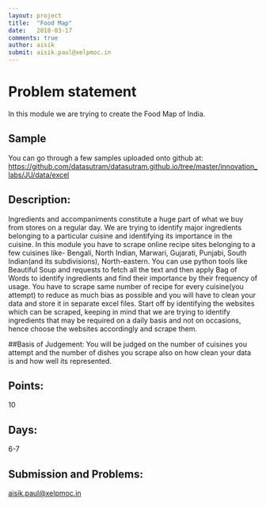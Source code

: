 ```yaml
---
layout: project
title:  "Food Map"
date:   2018-03-17
comments: true
author: aisik
submit: aisik.paul@xelpmoc.in
---
```

# Problem statement
In this module we are trying to create the Food Map of India.


## Sample
You can go through a few samples uploaded onto github at:
https://github.com/datasutram/datasutram.github.io/tree/master/innovation_labs/JU/data/excel


## Description:
Ingredients and accompaniments constitute a huge part of what we buy from stores on a regular day.  We are trying to identify major ingredients belonging to a particular cuisine and identifying its importance in the cuisine.  In this module you have to scrape online recipe sites belonging to a few cuisines like- Bengali, North Indian, Marwari, Gujarati, Punjabi, South Indian(and its subdivisions), North-eastern.  You can use python tools like Beautiful Soup and requests to fetch all the text and then apply Bag of Words to identify ingredients and find their importance by their frequency of usage. You have to scrape same number of recipe for every cuisine(you attempt) to reduce as much bias as possible and you will have to clean your data and store it in separate excel files.
Start off by identifying the websites which can be scraped, keeping in mind that we are trying to identify ingredients that may be required on a daily basis and not on occasions, hence choose the websites accordingly and scrape them.


##Basis of Judgement:
You will be judged on the number of cuisines you attempt and the number of dishes you scrape also on how clean your data is and how well its represented.
## Points:
10

## Days:
6-7

## Submission and Problems:
aisik.paul@xelpmoc.in
